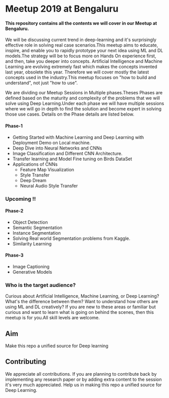 # Meetup 2019 at Bengaluru

#### This repository contains all the contents we will cover in our Meetup at Bengaluru.



We will be discussing current trend in deep-learning and it's  surprisingly effective role in solving real case scenarios.This meetup  aims to educate, inspire, and enable you to rapidly prototype your next  idea using ML and DL models.The strategy will be to focus more on  Hands On experience first, and then, take you deeper into concepts.  Artificial Intelligence and Machine Learning are evolving extremely fast  which makes the concepts invented last year, obsolete this year.  Therefore we will cover mostly the latest concepts used in the  industry.This meetup focuses on "how to build and understand", not just  "how to use".

We are dividing our Meetup Sessions in Multiple  phases.Theses Phases are defined based on the maturity and complexity of  the problems that we will solve using Deep Learning.Under each phase we  will have multiple sessions where we will go in depth to find the  solution and become expert in solving those use cases. Details on the  Phase details are listed below.

#### Phase-1

* Getting Started with Machine Learning and Deep Learning with Deployment Demo on Local machine.
* Deep Dive into Neural Networks and CNNs
* Image Classification and Different CNN Architecture.
* Transfer learning and Model Fine tuning on Birds DataSet 
* Applications of CNNs
  * Feature Map Visualization
  * Style Transfer
  * Deep Dream
  * Neural Audio Style Transfer

### Upcoming !!

#### Phase-2 

* Object Detection
* Semantic Segmentation
* Instance Segmentation
* Solving Real world Segmentation problems from Kaggle.
* Similarity Learning

#### Phase-3

* Image Captioning
* Generative Models



### Who is the target audience?

Curious  about Artificial Intelligence, Machine Learning, or Deep Learning?  What's the difference between them? Want to understand how others are  using ML and DL creatively? If you are new to these areas or familiar  but curious and want to learn what is going on behind the scenes, then  this meetup is for you.All skill levels are welcome.



## Aim 
Make this repo a unified source for Deep learning

## Contributing

We appreciate all contributions. If you are planning to contribute back by implementing any research paper or by adding extra content to the session it's very much appreciated. Help us in making this repo a unified source for Deep Learning.

